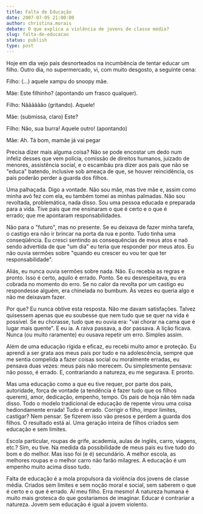 ```yaml
---
title: Falta de Educação
date: 2007-07-05 21:00:00
author: christina.morais
debate: O que explica a violência de jovens de classe média?
slug: falta-de-educacao
status: publish 
type: post
---
```


  
Hoje em dia vejo pais desnorteados na incumbência de tentar educar um filho. Outro dia, no supermercado, vi, com muito desgosto, a seguinte cena:  
  
Filho: (...) aquele xampu do snoopy mãe.  
  
Mãe: Este filhinho? (apontando um frasco qualquer).  
  
Filho: Nãããããão (gritando). Aquele!   
  
Mãe: (submissa, claro) Este?  
  
Filho: Não, sua burra! Aquele outro! (apontando)  
  
Mãe: Ah. Tá bom, mamãe já vai pegar  
  
Precisa dizer mais alguma coisa? Não se pode encostar um dedo num infeliz desses que vem polícia, comissão de direitos humanos, juizado de menores, assistência social, e o escambáu pra dizer aos pais que não se "educa" batendo, inclusive sob ameaça de que, se houver reincidência, os pais poderão perder a guarda dos filhos.  
  
Uma palhaçada. Digo a vontade. Não sou mãe, mas tive mãe e, assim como minha avó fez com ela, eu também tomei as minhas palmadas. Não sou revoltada, problemática, nada disso. Sou uma pessoa educada e preparada para a vida. Tive pais que me ensinaram o que é certo e o que é errado; que me apontaram responsabilidades.   
  
Não para o "futuro", mas no presente. Se eu deixava de fazer minha tarefa, o castigo era não ir brincar na porta da rua e ponto. Tudo tinha uma conseqüência. Eu cresci sentindo as consequências de meus atos e naõ sendo advertida de que "um dia" eu teria que responder por meus atos. Eu não ouvia sermões sobre "quando eu crescer eu vou ter que ter responsabilidade".   
  
Aliás, eu nunca ouvia sermões sobre nada. Não. Eu recebia as regras e pronto. Isso é certo, aquilo é errado. Ponto. Se eu desrespeitava, eu era cobrada no momento do erro. Se no calor da revolta por um castigo eu respondesse alguém, era chinelada no bumbum. Às vezes eu queria algo e não me deixavam fazer.   
  
Por que? Eu nunca obtive esta resposta. Não me davam satisfações. Talvez quisessem apenas que eu soubesse que nem tudo que se quer na vida é possível. Se eu chorasse, tudo que eu ouvia era: "vai chorar na cama que é lugar mais quente". E eu ia. A raiva passava, a dor passava. A lição ficava. Nunca (ou muito raramente) eu ousava repetir um erro. Simples assim.  
  
Além de uma educação rígida e eficaz, eu recebi muito amor e proteção. Eu aprendi a ser grata aos meus pais por tudo e na adolescência, sempre que me sentia compelida a fazer coisas social ou moralmente erradas, eu pensava duas vezes: meus pais não merecem. Ou simplesmente pensava: não posso, é errado. E, contrariando a natureza, eu me segurava. E pronto.  
  
Mas uma educação como a que eu tive requer, por parte dos pais, autoridade, força de vontade (a tendência é fazer tudo que os filhos querem), amor, dedicação, empenho, tempo. Os pais de hoja não têm nada disso. Todo o modelo tradicional de educação de repente virou uma coisa hediondamente errada! Tudo é errado. Corrigir o filho, impor limites, castigar? Nem pensar. Se fizerem isso vão presos e perdem a guarda dos filhos. O resultado está aí. Uma geração inteira de filhos criados sem educação e sem limites.  
  
Escola particular, roupas de grife, academia, aulas de inglês, carro, viagens, etc.? Sim, eu tive. Na medida da possibilidade de meus pais eu tive tudo do bom e do melhor. Mas isso foi (e é) secundário. A melhor escola, as melhores roupas e o melhor carro não farão milagres. A educação é um empenho muito acima disso tudo.  
  
Falta de educação é a mola propulsora da violência dos jovens de classe média. Criados sem limites e sem noção moral e social, sem saberem o que é certo e o que é errado. Aí meu filho. Erra mesmo! A natureza humana é muito mais grotesca do que gostaríamos de imaginar. Educar é contrariar a natureza. Jovem sem educação é igual a jovem violento.

